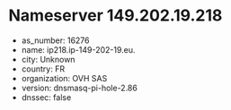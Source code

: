 # Nameserver 149.202.19.218

* as_number: 16276
* name: ip218.ip-149-202-19.eu.
* city: Unknown
* country: FR
* organization: OVH SAS
* version: dnsmasq-pi-hole-2.86
* dnssec: false
